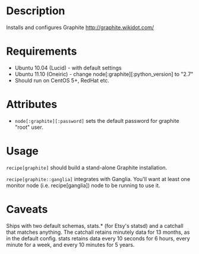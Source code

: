 Description
===========

Installs and configures Graphite http://graphite.wikidot.com/

Requirements
============

* Ubuntu 10.04 (Lucid) - with default settings
* Ubuntu 11.10 (Oneiric) - change node[:graphite][:python_version] to "2.7"
* Should run on CentOS 5+, RedHat etc.

Attributes
==========

* `node[:graphite][:password]` sets the default password for graphite "root" user.

Usage
=====

`recipe[graphite]` should build a stand-alone Graphite installation.

`recipe[graphite::ganglia]` integrates with Ganglia. You'll want at
least one monitor node (i.e. recipe[ganglia]) node to be running
to use it.

Caveats
=======

Ships with two default schemas, stats.* (for Etsy's statsd) and a
catchall that matches anything. The catchall retains minutely data for
13 months, as in the default config. stats retains data every 10 seconds
for 6 hours, every minute for a week, and every 10 minutes for 5 years.
